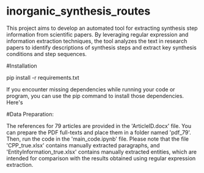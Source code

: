 # inorganic_synthesis_routes
This project aims to develop an automated tool for extracting synthesis step information from scientific papers. By leveraging regular expression and information extraction techniques, the tool analyzes the text in research papers to identify descriptions of synthesis steps and extract key synthesis conditions and step sequences.

#Installation

pip install -r requirements.txt

If you encounter missing dependencies while running your code or program, you can use the pip command to install those dependencies. Here's

#Data Preparation: 

The references for 79 articles are provided in the 'ArticleID.docx' file. You can prepare the PDF full-texts and place them in a folder named 'pdf_79'. Then, run the code in the 'main_code.ipynb' file. Please note that the file 'CPP_true.xlsx' contains manually extracted paragraphs, and 'EntityInformation_true.xlsx' contains manually extracted entities, which are intended for comparison with the results obtained using regular expression extraction.
